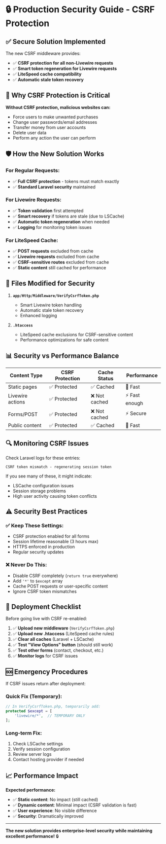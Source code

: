 # 🔒 Production Security Guide - CSRF Protection

## ✅ **Secure Solution Implemented**

The new CSRF middleware provides:
- ✅ **CSRF protection for all non-Livewire requests**
- ✅ **Smart token regeneration for Livewire requests**
- ✅ **LiteSpeed cache compatibility**
- ✅ **Automatic stale token recovery**

## 🚨 **Why CSRF Protection is Critical**

**Without CSRF protection, malicious websites can:**
- Force users to make unwanted purchases
- Change user passwords/email addresses  
- Transfer money from user accounts
- Delete user data
- Perform any action the user can perform

## 🛡️ **How the New Solution Works**

### For Regular Requests:
- ✅ **Full CSRF protection** - tokens must match exactly
- ✅ **Standard Laravel security** maintained

### For Livewire Requests:
- ✅ **Token validation** first attempted
- ✅ **Smart recovery** if tokens are stale (due to LSCache)
- ✅ **Automatic token regeneration** when needed
- ✅ **Logging** for monitoring token issues

### For LiteSpeed Cache:
- ✅ **POST requests** excluded from cache
- ✅ **Livewire requests** excluded from cache
- ✅ **CSRF-sensitive routes** excluded from cache
- ✅ **Static content** still cached for performance

## 🔧 **Files Modified for Security**

1. **`app/Http/Middleware/VerifyCsrfToken.php`**
   - Smart Livewire token handling
   - Automatic stale token recovery
   - Enhanced logging

2. **`.htaccess`**
   - LiteSpeed cache exclusions for CSRF-sensitive content
   - Performance optimizations for safe content

## 📊 **Security vs Performance Balance**

| Content Type | CSRF Protection | Cache Status | Performance |
|-------------|----------------|-------------|------------|
| Static pages | ✅ Protected | ✅ Cached | 🚀 Fast |
| Livewire actions | ✅ Protected | ❌ Not cached | ⚡ Fast enough |
| Forms/POST | ✅ Protected | ❌ Not cached | ⚡ Secure |
| Public content | ✅ Protected | ✅ Cached | 🚀 Fast |

## 🔍 **Monitoring CSRF Issues**

Check Laravel logs for these entries:
```
CSRF token mismatch - regenerating session token
```

If you see many of these, it might indicate:
- LSCache configuration issues
- Session storage problems
- High user activity causing token conflicts

## ⚠️ **Security Best Practices**

### ✅ **Keep These Settings:**
- CSRF protection enabled for all forms
- Session lifetime reasonable (3 hours max)
- HTTPS enforced in production
- Regular security updates

### ❌ **Never Do This:**
- Disable CSRF completely (`return true` everywhere)
- Add `'*'` to `$except` array
- Cache POST requests or user-specific content
- Ignore CSRF token mismatches

## 🚀 **Deployment Checklist**

Before going live with CSRF re-enabled:

1. ✅ **Upload new middleware** (`VerifyCsrfToken.php`)
2. ✅ **Upload new .htaccess** (LiteSpeed cache rules)
3. ✅ **Clear all caches** (Laravel + LSCache)
4. ✅ **Test "View Options" button** (should still work)
5. ✅ **Test other forms** (contact, checkout, etc.)
6. ✅ **Monitor logs** for CSRF issues

## 🆘 **Emergency Procedures**

If CSRF issues return after deployment:

### Quick Fix (Temporary):
```php
// In VerifyCsrfToken.php, temporarily add:
protected $except = [
    'livewire/*',  // TEMPORARY ONLY
];
```

### Long-term Fix:
1. Check LSCache settings
2. Verify session configuration
3. Review server logs
4. Contact hosting provider if needed

## 📈 **Performance Impact**

**Expected performance:**
- ✅ **Static content**: No impact (still cached)
- ✅ **Dynamic content**: Minimal impact (CSRF validation is fast)
- ✅ **User experience**: No visible difference
- ✅ **Security**: Dramatically improved

---

**The new solution provides enterprise-level security while maintaining excellent performance!** 🔒
